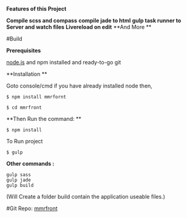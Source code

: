 **Features of this Project**

**Compile scss and compass**
**compile jade to html**
**gulp task runner to Server and watch files**
**Livereload on edit**
**And More **


#Build 

**Prerequisites**

[node.js](https://nodejs.org/) and npm installed and ready-to-go
git


**Installation **

Goto console/cmd
if you have already installed node then, 

```
$ npm install mmrfornt

$ cd mmrfront 
```


**Then Run the command: **

```
$ npm install
```

To Run project

```
$ gulp
```

**Other commands :**

```
gulp sass
gulp jade
gulp build 
```
(Will Create a folder build contain the application useable files.)

#Git Repo:
[mmrfront](https://github.com/moshiuramit/mmrfront)